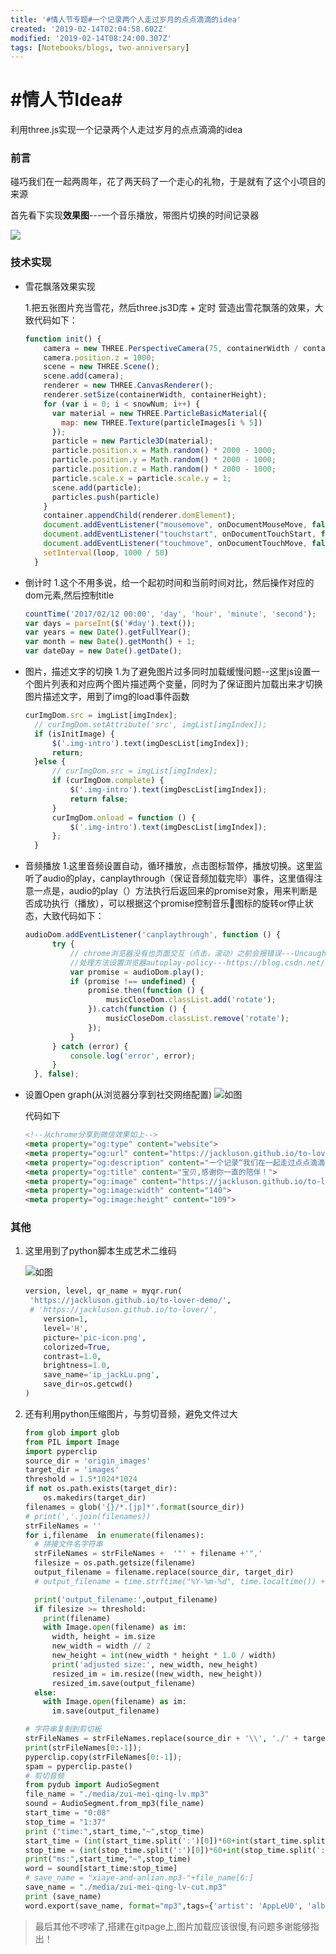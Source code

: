```yaml
---
title: '#情人节专题#一个记录两个人走过岁月的点点滴滴的idea'
created: '2019-02-14T02:04:58.602Z'
modified: '2019-02-14T08:24:00.307Z'
tags: [Notebooks/blogs, two-anniversary]
---
```


# \#情人节Idea#

利用three.js实现一个记录两个人走过岁月的点点滴滴的idea

### 前言
碰巧我们在一起两周年，花了两天码了一个走心的礼物，于是就有了这个小项目的来源

首先看下实现**效果图**---一个音乐播放，带图片切换的时间记录器

![](./screenshots/IMG_0690.GIF)

### 技术实现
  - 雪花飘落效果实现

    1.把五张图片充当雪花，然后three.js3D库 + 定时 营造出雪花飘落的效果，大致代码如下：

    ```js
    function init() {
        camera = new THREE.PerspectiveCamera(75, containerWidth / containerHeight, 1, 10000);
        camera.position.z = 1000;
        scene = new THREE.Scene();
        scene.add(camera);
        renderer = new THREE.CanvasRenderer();
        renderer.setSize(containerWidth, containerHeight);
        for (var i = 0; i < snowNum; i++) {
          var material = new THREE.ParticleBasicMaterial({
            map: new THREE.Texture(particleImages[i % 5])
          });
          particle = new Particle3D(material);
          particle.position.x = Math.random() * 2000 - 1000;
          particle.position.y = Math.random() * 2000 - 1000;
          particle.position.z = Math.random() * 2000 - 1000;
          particle.scale.x = particle.scale.y = 1;
          scene.add(particle);
          particles.push(particle)
        }
        container.appendChild(renderer.domElement);
        document.addEventListener("mousemove", onDocumentMouseMove, false);
        document.addEventListener("touchstart", onDocumentTouchStart, false);
        document.addEventListener("touchmove", onDocumentTouchMove, false);
        setInterval(loop, 1000 / 50)
      }
    ```

  - 倒计时
    1.这个不用多说，给一个起初时间和当前时间对比，然后操作对应的dom元素,然后控制title

    ```js
    countTime('2017/02/12 00:00', 'day', 'hour', 'minute', 'second');
    var days = parseInt($('#day').text());
    var years = new Date().getFullYear();
    var month = new Date().getMonth() + 1;
    var dateDay = new Date().getDate();
    ```

  - 图片，描述文字的切换
    1.为了避免图片过多同时加载缓慢问题--这里js设置一个图片列表和对应两个图片描述两个变量，同时为了保证图片加载出来才切换图片描述文字，用到了img的load事件函数

    ```js
    curImgDom.src = imgList[imgIndex];
      // curImgDom.setAttribute('src', imgList[imgIndex]);
      if (isInitImage) {
          $('.img-intro').text(imgDescList[imgIndex]);
          return;
      }else {
          // curImgDom.src = imgList[imgIndex];
          if (curImgDom.complete) {
              $('.img-intro').text(imgDescList[imgIndex]);
              return false;
          }
          curImgDom.onload = function () {
              $('.img-intro').text(imgDescList[imgIndex]);
          };
      }
    ```

  - 音频播放
    1.这里音频设置自动，循环播放，点击图标暂停，播放切换。这里监听了audio的play，canplaythrough（保证音频加载完毕）事件，这里值得注意一点是，audio的play（）方法执行后返回来的promise对象，用来判断是否成功执行（播放），可以根据这个promise控制音乐🎵图标的旋转or停止状态，大致代码如下：

    ```javascript
    audioDom.addEventListener('canplaythrough', function () {
          try {
              // chrome浏览器没有也页面交互（点击，滚动）之前会报错误---Uncaught（in promise）DOMException：play（）
              //处理方法设置浏览器autoplay-policy---https://blog.csdn.net/super_XYQ/article/details/83026792
              var promise = audioDom.play();
              if (promise !== undefined) {
                  promise.then(function () {
                      musicCloseDom.classList.add('rotate');
                  }).catch(function () {
                      musicCloseDom.classList.remove('rotate');
                  });
              }
          } catch (error) {
              console.log('error', error);
          }
      }, false);
    ```

  - 设置Open graph(从浏览器分享到社交网络配置)
    ![如图](./screenshots/IMG_0694(20190214-151718).jpg)

    代码如下

    ```html
    <!--从chrome分享到微信效果如上-->
    <meta property="og:type" content="website">
    <meta property="og:url" content="https://jackluson.github.io/to-lover-demo/">
    <meta property="og:description" content="一个记录“我们在一起走过点点滴滴”的idea">
    <meta property="og:title" content="宝贝,感谢你一直的陪伴！">
    <meta property="og:image" content="https://jackluson.github.io/to-lover-demo/pic-icon.png">
    <meta property="og:image:width" content="140">
    <meta property="og:image:height" content="109">
    ```

    

### 其他

1. 这里用到了python脚本生成艺术二维码

   ![如图](./screenshots/ip_jackLu.png)

   ```python
   version, level, qr_name = myqr.run(
   	'https://jackluson.github.io/to-lover-demo/',
   	# 'https://jackluson.github.io/to-lover/',
       version=1,
       level='H',
       picture='pic-icon.png',
       colorized=True,
       contrast=1.0,
       brightness=1.0,
       save_name='ip_jackLu.png',
       save_dir=os.getcwd()
   )
   ```

2. 还有利用python压缩图片，与剪切音频，避免文件过大

   ```python
   from glob import glob
   from PIL import Image
   import pyperclip
   source_dir = 'origin_images'
   target_dir = 'images'
   threshold = 1.5*1024*1024
   if not os.path.exists(target_dir):
       os.makedirs(target_dir)
   filenames = glob('{}/*.[jp]*'.format(source_dir))
   # print(','.join(filenames))
   strFileNames = ''
   for i,filename  in enumerate(filenames):
     # 拼接文件名字符串
     strFileNames = strFileNames +  '"' + filename +'",'
     filesize = os.path.getsize(filename)
     output_filename = filename.replace(source_dir, target_dir)
     # output_filename = time.strftime("%Y-%m-%d", time.localtime()) + '000' + str(i) + '.png';
   
     print('output_filename:',output_filename)
     if filesize >= threshold:
       print(filename)
       with Image.open(filename) as im:
         width, height = im.size
         new_width = width // 2
         new_height = int(new_width * height * 1.0 / width)
         print('adjusted size:', new_width, new_height)
         resized_im = im.resize((new_width, new_height))
         resized_im.save(output_filename)
     else:
       with Image.open(filename) as im:
         im.save(output_filename)
   
   # 字符串复制到剪切板
   strFileNames = strFileNames.replace(source_dir + '\\', './' + target_dir + '/')
   print(strFileNames[0:-1]);
   pyperclip.copy(strFileNames[0:-1]);
   spam = pyperclip.paste()
   # 剪切音频
   from pydub import AudioSegment
   file_name = "./media/zui-mei-qing-lv.mp3"
   sound = AudioSegment.from_mp3(file_name)
   start_time = "0:08"
   stop_time = "1:37"
   print ("time:",start_time,"~",stop_time)
   start_time = (int(start_time.split(':')[0])*60+int(start_time.split(':')[1]))*1000
   stop_time = (int(stop_time.split(':')[0])*60+int(stop_time.split(':')[1]))*1000
   print("ms:",start_time,"~",stop_time)
   word = sound[start_time:stop_time]
   # save_name = "xiaye-and-anlian.mp3-"+file_name[6:]
   save_name = "./media/zui-mei-qing-lv-cut.mp3"
   print (save_name)
   word.export(save_name, format="mp3",tags={'artist': 'AppLeU0', 'album': save_name[:-4]})
   ```



> 最后其他不啰嗦了,搭建在gitpage上,图片加载应该很慢,有问题多谢能够指出！
